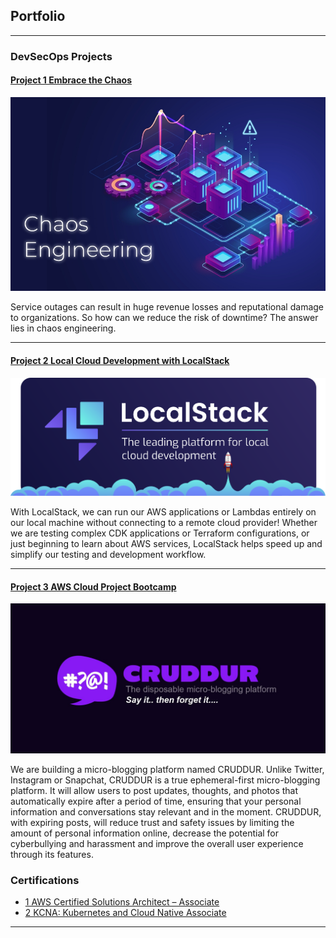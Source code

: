 ## Portfolio

---

### DevSecOps Projects

#### [Project 1 Embrace the Chaos](/chaos_page)
<img src="images/Chaos-Engineering-1.jpg?raw=true" width="1000">

Service outages can result in huge revenue losses and reputational damage to organizations. So how can we reduce the risk of downtime? The answer lies in chaos engineering.

---

#### [Project 2 Local Cloud Development with LocalStack](https://hashnode.localstack.cloud/smooth-transition-from-aws-to-localstack-for-your-dev-environment)
<img src="images/localstack-banner.svg?raw=true" width="1000">

With LocalStack, we can run our AWS applications or Lambdas entirely on our local machine without connecting to a remote cloud provider! Whether we are testing complex CDK applications or Terraform configurations, or just beginning to learn about AWS services, LocalStack helps speed up and simplify our testing and development workflow.

---

#### [Project 3 AWS Cloud Project Bootcamp](https://github.com/madhusudhanbn/aws-bootcamp-cruddur-2023)
<img src="images/cruddur-banner.jpg" width="1000">

We are building a micro-blogging platform named CRUDDUR. Unlike Twitter, Instagram or Snapchat, CRUDDUR is a true ephemeral-first micro-blogging platform. It will allow users to post updates, thoughts, and photos that automatically expire after a period of time, ensuring that your personal information and conversations stay relevant and in the moment. CRUDDUR, with expiring posts, will reduce trust and safety issues by limiting the amount of personal information online, decrease the potential for cyberbullying and harassment and improve the overall user experience through its features.


### Certifications 
- [1 AWS Certified Solutions Architect – Associate](https://www.credly.com/badges/e0077a91-70d2-4b9f-aaa4-7dc2dcca3791?source=linked_in_profile)
- [2 KCNA: Kubernetes and Cloud Native Associate](https://www.credly.com/badges/14855628-10a6-4f92-bbd5-efbaff717b26/linked_in_profile)

---
<!-- 
[Project 2 Title](/pdf/sample_presentation.pdf)
<img src="images/dummy_thumbnail.jpg?raw=true"/>

---
[Project 3 Title](http://example.com/)
<img src="images/dummy_thumbnail.jpg?raw=true"/>

---

### Cloud Projects

- [Project 1 Title](http://example.com/)
- [Project 2 Title](http://example.com/)
- [Project 3 Title](http://example.com/)
- [Project 4 Title](http://example.com/)
- [Project 5 Title](http://example.com/) -->
